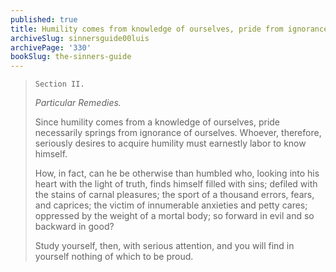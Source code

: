 ```yaml
---
published: true
title: Humility comes from knowledge of ourselves, pride from ignorance of ourselves
archiveSlug: sinnersguide00luis
archivePage: '330'
bookSlug: the-sinners-guide
---
```


> `Section II.`
>
> *Particular Remedies.*
>
> Since humility comes from a knowledge of ourselves, pride necessarily springs from ignorance of ourselves. Whoever, therefore, seriously desires to acquire humility must earnestly labor to know himself.
>
> How, in fact, can he be otherwise than humbled who, looking into his heart with the light of truth, finds himself filled with sins; defiled with the stains of carnal pleasures; the sport of a thousand errors, fears, and caprices; the victim of innumerable anxieties and petty cares; oppressed by the weight of a mortal body; so forward in evil and so backward in good?
>
> Study yourself, then, with serious attention, and you will find in yourself nothing of which to be proud.
